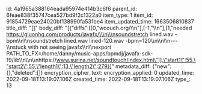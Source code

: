 id: 4a1965a388164eada95974e414b3c6f6
parent_id: 6feae838f35747cea527bd9f2c1322a0
item_type: 1
item_id: 91854729eae24020bf138990fa531be4
item_updated_time: 1663506810837
title_diff: "[]"
body_diff: "[{\"diffs\":[[0,\"wcouch.org/\\\n\"],[-1,\"\\\n\"],[1,\"needed https://gluonhq.com/products/javafx/\\\n\\\nsoundstretch lined.wav -bpm\\\n\\\nsoundstretch lined.wav lined-120.wav -bpm=120\\\n\\\n\\\n---\\\nstuck with not seeing javafx\\\n\\\nexport PATH_TO_FX=/home/danny/music-apps/bpmdj/javafx-sdk-19/lib\\\n\\\n\\\nhttps://www.surina.net/soundtouch/index.html\"]],\"start1\":55,\"start2\":55,\"length1\":13,\"length2\":279}]"
metadata_diff: {"new":{},"deleted":[]}
encryption_cipher_text: 
encryption_applied: 0
updated_time: 2022-09-18T13:19:07.106Z
created_time: 2022-09-18T13:19:07.106Z
type_: 13